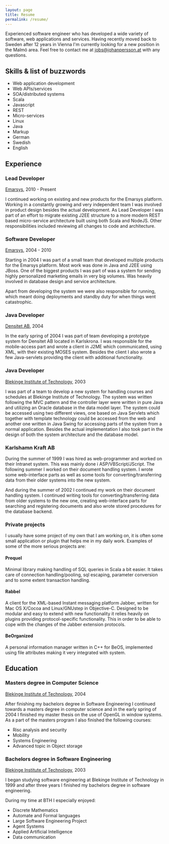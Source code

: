 ```yaml
---
layout: page
title: Resume
permalink: /resume/
---
```


Experienced software engineer who has developed a wide variety of software, web applications and services. Having recently moved back to Sweden after 12 years in Vienna I'm currently looking for a new position in the Malmö area. Feel free to contact me at [jobs@johanpersson.at](jobs@johanpersson.at) with any questions.

## Skills & list of buzzwords

* Web application development
* Web APIs/services
* SOA/distributed systems
* Scala
* Javascript
* REST
* Micro-services
* Linux
* Java
* Markup
* German
* Swedish
* English

## Experience

### Lead Developer

[Emarsys](http://www.emarsys.com), 2010 - Present

I continued working on existing and new products for the Emarsys platform. Working in a constantly growing and very independent team I was involved in product design besides the actual development. As Lead Developer I was part of an effort to migrate existing J2EE structure to a more modern REST based micro-service architecture built using both Scala and NodeJS. Other responsibilities included reviewing all changes to code and architecture.

### Software Developer

[Emarsys](http://www.emarsys.com), 2004 - 2010

Starting in 2004 I was part of a small team that developed multiple products for the Emarsys platform. Most work was done in Java and J2EE using JBoss. One of the biggest products I was part of was a system for sending highly personalized marketing emails in very big volumes. Was heavily involved in database design and service architecture.

Apart from developing the system we were also responsible for running, which meant doing deployments and standby duty for when things went catastrophic.

### Java Developer

[Densitet AB](http://www.densitet.com), 2004

In the early spring of 2004 I was part of team developing a prototype system for Densitet AB located in Karlskrona. I was responsible for the mobile-access part and wrote a client in J2ME which communicated, using XML, with their existing MOSES system. Besides the client I also wrote a few Java-servlets providing the client with additional functionality.

### Java Developer

[Blekinge Institute of Technology](http://www.bth.se), 2003

I was part of a team to develop a new system for handling courses and schedules at Blekinge Institute of Technology. The system was written following the MVC pattern and the controller layer were written in pure Java and utilizing an Oracle database in the data model layer. The system could be accessed using two different views, one based on Java Servlets which together with template technology could be accessed from the web and another one written in Java Swing for accessing parts of the system from a normal application. Besides the actual implementation I also took part in the design of both the system architecture and the database model.

### Karlshamn Kraft AB

During the summer of 1999 I was hired as web-programmer and worked on their Intranet system. This was mainly done i ASP/VBScript/JScript.
The following summer I worked on their document handling system. I wrote some web-interface parts as well as some tools for converting/transferring data from their older systems into the new system.

And during the summer of 2002 I continued my work on their document handling system. I continued writing tools for converting/transferring data from older systems to the new one, creating web-interface parts for searching and registering documents and also wrote stored procedures for the database backend.

### Private projects

I usually have some project of my own that I am working on, it is often some small application or plugin that helps me in my daily work. Examples of some of the more serious projects are:

#### Prequel

Minimal library making handling of SQL queries in Scala a bit easier. It takes care of connection handling/pooling, sql escaping, parameter conversion and to some extent transaction handling.

#### Rabbel

A client for the XML-based Instant messaging platform Jabber, written for Mac OS X/Cocoa and Linux/GNUstep in Objective-C. Designed to be modular and easy to extend with new functionality it relies heavily on plugins providing protocol-specific functionality. This in order to be able to cope with the changes of the Jabber extension protocols.

#### BeOrganized

A personal information manager written in C++ for BeOS, implemented using file attributes making it very integrated with system.

## Education

### Masters degree in Computer Science

[Blekinge Institute of Technology](http://www.bth.se), 2004

After finishing my bachelors degree in Software Engineering I continued towards a masters degree in computer science and in the early spring of 2004 I finished my master thesis on the use of OpenGL in window systems. As a part of the masters program I also finished the following courses:

* Risc analysis and security
* Mobility
* Systems Engineering
* Advanced topic in Object storage

### Bachelors degree in Software Engineering

[Blekinge Institute of Technology](http://www.bth.se), 2003

I began studying software engineering at Blekinge Institute of Technology in 1999 and after three years I finished my bachelors degree in software engineering.

During my time at BTH I especially enjoyed:

* Discrete Mathematics
* Automate and Formal languages
* Large Software Engineering Project
* Agent Systems
* Applied Artificial Intelligence
* Data communication
